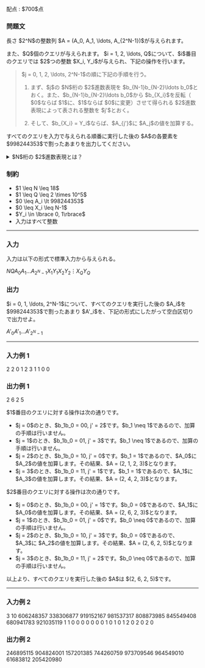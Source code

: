 
<div>

<span>

<span>

<p>
配点 : $700$点
</p>

<div>

<section>

### **問題文**

<p>
長さ $2^N$の整数列 $A = (A_0, A_1, \ldots, A_{2^N-1})$が与えられます。
</p>

<p>
また、$Q$個のクエリが与えられます。
$i = 1, 2, \ldots, Q$について、$i$番目のクエリでは $2$つの整数 $X_i, Y_i$が与えられ、下記の操作を行います。
</p>

<blockquote>

<p>
$j = 0, 1, 2, \ldots, 2^N-1$の順に下記の手順を行う。
</p>

<ol>

<li>

<p>
まず、$j$の $N$桁の $2$進数表現を $b_{N-1}b_{N-2}\ldots b_0$とおく。また、$b_{N-1}b_{N-2}\ldots b_0$から $b_{X_i}$を反転（ $0$ならば $1$に、$1$ならば $0$に変更）させて得られる $2$進数表現によって表される整数を $j'$とおく。
</p>

</li>

<li>

<p>
そして、$b_{X_i} = Y_i$ならば、$A_{j'}$に $A_j$の値を加算する。
</p>

</li>

</ol>

</blockquote>

<p>
すべてのクエリを入力で与えられる順番に実行した後の $A$の各要素を $998244353$で割ったあまりを出力してください。
</p>

<details>

<summary>
$N$桁の $2$進数表現とは？
</summary>

<p>
非負整数 $X$($0 \leq X < 2^N$) の $N$桁の $2$進数表現とは、$0$と $1$のみからなり下記の条件を満たす唯一の、長さ $N$の列 $b_{N-1}b_{N-2}\ldots b_0$です。

</p>

<ul>

<li>
$\sum_{i = 0}^{N-1} b_i \cdot 2^i = X$
</li>

</ul>

</details>

</section>

</div>

<div>

<section>

### **制約**

<ul>

<li>
$1 \leq N \leq 18$
</li>

<li>
$1 \leq Q \leq 2 \times 10^5$
</li>

<li>
$0 \leq A_i \lt 998244353$
</li>

<li>
$0 \leq X_i \leq N-1$
</li>

<li>
$Y_i \in \lbrace 0, 1\rbrace$
</li>

<li>
入力はすべて整数
</li>

</ul>

</section>

</div>

---

<div>

<div>

<section>

### **入力**

<p>
入力は以下の形式で標準入力から与えられる。
</p>

<div>

$N$$Q$$A_0$$A_1$$\ldots$$A_{2^N-1}$$X_1$$Y_1$$X_2$$Y_2$$\vdots$$X_Q$$Y_Q$
</div>

</section>

</div>

<div>

<section>

### **出力**

<p>
$i = 0, 1, \ldots, 2^N-1$について、すべてのクエリを実行した後の $A_i$を $998244353$で割ったあまり $A'_i$を、下記の形式にしたがって空白区切りで出力せよ。
</p>

<div>

$A'_0$$A'_1$$\ldots$$A'_{2^N-1}$
</div>

</section>

</div>

</div>

---

<div>

<section>

### **入力例 1**

<div>

2 2
0 1 2 3
1 1
0 0

</div>

</section>

</div>

<div>

<section>

### **出力例 1**

<div>

2 6 2 5

</div>

<p>
$1$番目のクエリに対する操作は次の通りです。
</p>

<ul>

<li>
$j = 0$のとき、$b_1b_0 = 00, j' = 2$です。$b_1 \neq 1$であるので、加算の手順は行いません。
</li>

<li>
$j = 1$のとき、$b_1b_0 = 01, j' = 3$です。$b_1 \neq 1$であるので、加算の手順は行いません。
</li>

<li>
$j = 2$のとき、$b_1b_0 = 10, j' = 0$です。$b_1 = 1$であるので、$A_0$に $A_2$の値を加算します。その結果、$A = (2, 1, 2, 3)$となります。
</li>

<li>
$j = 3$のとき、$b_1b_0 = 11, j' = 1$です。$b_1 = 1$であるので、$A_1$に $A_3$の値を加算します。その結果、$A = (2, 4, 2, 3)$となります。
</li>

</ul>

<p>
$2$番目のクエリに対する操作は次の通りです。
</p>

<ul>

<li>
$j = 0$のとき、$b_1b_0 = 00, j' = 1$です。$b_0 = 0$であるので、$A_1$に $A_0$の値を加算します。その結果、$A = (2, 6, 2, 3)$となります。
</li>

<li>
$j = 1$のとき、$b_1b_0 = 01, j' = 0$です。$b_0 \neq 0$であるので、加算の手順は行いません。
</li>

<li>
$j = 2$のとき、$b_1b_0 = 10, j' = 3$です。$b_0 = 0$であるので、$A_3$に $A_2$の値を加算します。その結果、$A = (2, 6, 2, 5)$となります。
</li>

<li>
$j = 3$のとき、$b_1b_0 = 11, j' = 2$です。$b_0 \neq 0$であるので、加算の手順は行いません。
</li>

</ul>

<p>
以上より、すべてのクエリを実行した後の $A$は $(2, 6, 2, 5)$です。
</p>

</section>

</div>

---

<div>

<section>

### **入力例 2**

<div>

3 10
606248357 338306877 919152167 981537317 808873985 845549408 680941783 921035119
1 1
0 0
0 0
0 0
0 1
0 1
0 1
2 0
2 0
2 0

</div>

</section>

</div>

<div>

<section>

### **出力例 2**

<div>

246895115 904824001 157201385 744260759 973709546 964549010 61683812 205420980

</div>

</section>

</div>

</span>

</span>

</div>
